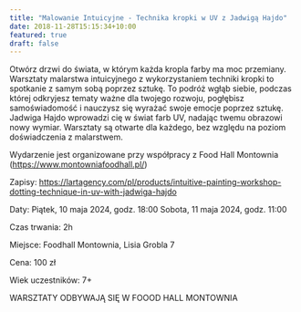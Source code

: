 ```yaml
---
title: "Malowanie Intuicyjne - Technika kropki w UV z Jadwigą Hajdo"
date: 2018-11-28T15:15:34+10:00
featured: true
draft: false
---
```


Otwórz drzwi do świata, w którym każda kropla farby ma moc przemiany. Warsztaty malarstwa intuicyjnego z wykorzystaniem techniki kropki to spotkanie z samym sobą poprzez sztukę. To podróż wgłąb siebie, podczas której odkryjesz tematy ważne dla twojego rozwoju, pogłębisz samoświadomość i nauczysz się wyrażać swoje emocje poprzez sztukę. Jadwiga Hajdo wprowadzi cię w świat farb UV, nadając twemu obrazowi nowy wymiar. Warsztaty są otwarte dla każdego, bez względu na poziom doświadczenia z malarstwem. 

Wydarzenie jest organizowane przy współpracy z Food Hall Montownia (https://www.montowniafoodhall.pl/)

Zapisy:
https://lartagency.com/pl/products/intuitive-painting-workshop-dotting-technique-in-uv-with-jadwiga-hajdo

Daty:
Piątek, 10 maja 2024, godz. 18:00
Sobota, 11 maja 2024, godz. 11:00

Czas trwania: 2h

Miejsce:
Foodhall Montownia, Lisia Grobla 7

Cena: 100 zł

Wiek uczestników: 7+

WARSZTATY ODBYWAJĄ SIĘ W FOOOD HALL MONTOWNIA
